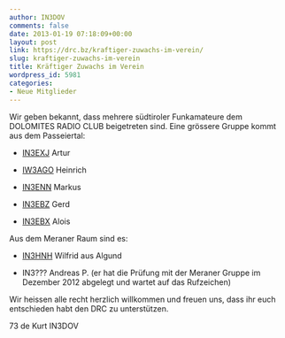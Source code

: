 ```yaml
---
author: IN3DOV
comments: false
date: 2013-01-19 07:18:09+00:00
layout: post
link: https://drc.bz/kraftiger-zuwachs-im-verein/
slug: kraftiger-zuwachs-im-verein
title: Kräftiger Zuwachs im Verein
wordpress_id: 5981
categories:
- Neue Mitglieder
---
```


Wir geben bekannt, dass mehrere südtiroler Funkamateure dem DOLOMITES RADIO CLUB beigetreten sind. Eine grössere Gruppe kommt aus dem Passeiertal:



	
  * [IN3EXJ](http://www.qrz.com/db/IN3EXJ) Artur

	
  * [IW3AGO](http://www.qrz.com/db/IW3AGO) Heinrich

	
  * [IN3ENN](http://www.qrz.com/db/IN3ENN) Markus

	
  * [ IN3EBZ](http://www.qrz.com/db/IN3EBZ) Gerd

	
  * [IN3EBX](http://www.qrz.com/db/IN3EBX) Alois


Aus dem Meraner Raum sind es:

	
  * [IN3HNH](http://www.qrz.com/db/IN3HNH) Wilfrid aus Algund

	
  * IN3??? Andreas P. (er hat die Prüfung mit der Meraner Gruppe im Dezember 2012 abgelegt und wartet auf das Rufzeichen)


Wir heissen alle recht herzlich willkommen und freuen uns, dass ihr euch entschieden habt den DRC zu unterstützen.

73 de Kurt IN3DOV
